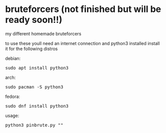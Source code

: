 # bruteforcers (not finished but will be ready soon!!)

my different homemade bruteforcers

to use these youll need an internet connection and python3 installed install it for the following distros

debian:
<pre>
sudo apt install python3
</pre>

arch:
<pre>
sudo pacman -S python3
</pre>

fedora:
<pre>
sudo dnf install python3
</pre>


usage:
<pre>
python3 pinbrute.py "<ip>"
</pre>
